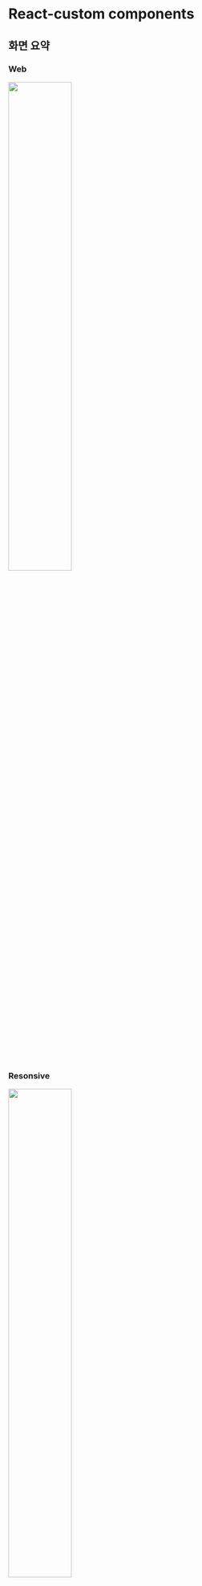 # React-custom components
## 화면 요약
### Web
<img src="https://user-images.githubusercontent.com/87353284/162345615-7bb0c511-cbbc-49ee-ab96-34c7ec6c0969.gif" width="50%"/>

### Resonsive
<img src="https://user-images.githubusercontent.com/87353284/162367564-4b511dcf-3d9e-4115-b80d-6b3696c074eb.gif" width="50%"/>

Mobile 버전에서 좌측 상단의 메뉴를 클릭하면 메뉴바가 활성화됩니다.

<img src="https://user-images.githubusercontent.com/87353284/162757077-c5cb585d-0c83-40c9-8f9e-bd164233e356.gif" width="30%"/>

메뉴바 기능을 구현하는 과정에서 리액트 컴포넌트 렌더링 에러 이슈가 있었습니다.
```
Cannot update a component (xxx) while rendering a different component (xxx)
```

리액트에서 다른 구성요소를 렌더링하는 동안 특정 구성 요소를 업데이트 할 수 없다는 의미의 에러입니다. 
전역저장소(Redux toolkit 사용)에 영향을 주는 2개의 컴포넌트와 useSelector로 전역저장소를 참조하는 1개의 컴포넌트에서
데이터의 흐름을 단방향으로 흐르게끔 코드를 구현하여 해결하였습니다.

[에러핸들링 깃허브 이슈 링크](https://github.com/holystorySeo/react-custom-component/issues/13)

[에러핸들링 블로그 링크[detail version]](https://jobcoding.tistory.com/230)

## 화면 설명
React.js를 활용하여 custom component를 구현하고 있습니다.  
기능 구현에 직접적인 영향을 주는 라이브러리는 사용하지 않고 있습니다.

[페이지 링크](https://react-custom-component.vercel.app/)

React-custom-components 목록
1. Toggle
2. Modal
3. Tab
4. Tag
5. AutoComplete
6. ClickToEdit
7. Carousel - index, slider
8. Infinite scroll (예정)
9. Loading (예정)


## 구현 방법
리액트의 Hook인 useState, useEffect, useRef를 활용하여  
입력값과 이벤트 핸들러에 따라 component 기능이 작동하도록 하였습니다.

### `Toggle`
#### 설명
useState를 사용하여 토글 버튼의 on/off 상태값을 체크합니다. 토글 버튼 제어를 위해서 toggleHandler라는 이벤트 핸들러를 사용하여 클릭할 때마다 상태값을 True/False로 체크했습니다. toggle 상태를 설명하는 description(toggle Switch on || toggle Switch off)은 조건부 연산자를 활용하여 구현하였습니다.

#### 기술 이슈
1.CSS: 토글 원이 이동을 하면서 배경색이 원의 중간까지만 채워지는 느낌의 효과   
<br>
[수정 전]: 한번에 배경색이 변합니다.

![Toggle 수정 전](https://user-images.githubusercontent.com/87353284/155888438-f5439d12-be82-4ca9-8b6f-54c47cedfb05.gif)  
<br>

[수정 후]: 토글 원의 이동과 함께 원의 중간까지만 배경색이 변합니다.

![Toggle 수정 후](https://user-images.githubusercontent.com/87353284/155888153-40f63f11-e920-45d8-959a-a366e4462960.gif)  

#### 해결 방법
background의 linear-gradient와 background-size 200%로 설정하여 해결하였습니다. linear-gradient(to left,  ${subColor} 50%, ${mainColor} 50%) right은 오른쪽에서 왼쪽으로 gradient 효과를 주는데 subColor 50%를 시작으로 mainColor 50%으로 색깔이 점차 변한다는 의미입니다. 그런데 이 설정의 상태에서 background-size를 200%(100%이 아님)으로 주면 mainColor 50%을 준게 결국에는 mainColr 100%와 동일한 효과를 주게 되는 것입니다.

토글 버튼을 누르면 background: linear-gradient(to right,  ${mainColor} 50%, ${subColor} 50%) left으로 바뀌는데 이건 왼쪽에서 오른쪽으로 mainColor에서 subColor로 바뀐다는 의미인데 처음과는 반대로 subColor 50%을 준게 background-size 200% 설정에 영향을 받아 subColor 100%와 동일하게 됩니다.

```js
>.toggle-container {
    background: linear-gradient(to left,  ${subColor} 50%, ${mainColor} 50%) right;
    background-size: 200%;
    transition: 1s;
    &.toggle--checked {
      background: linear-gradient(to right,  ${mainColor} 50%, ${subColor} 50%) left;
      background-size: 200%;
      transition: 1s;
    }
```

### `Modal`
#### 설명
Modal 컴포넌트는 useState를 사용하여 모달 창의 open/close 여부를 확인할 수 있도록 하였습니다.
모달창과 배경을 제어하기 위해 이벤트 핸들러 modalHanlder를 사용하였습니다.
모달 Background 컴포넌트는 modal이 열릴 때 뒤의 배경을 어둡게 만들어 줍니다.
github 이미지를 클릭하면 본인의 github로 이동합니다.

클릭하면 open Modal 버튼이 색상이 변하면서 활성화되는 것을 보실 수 있습니다.

<img src="https://user-images.githubusercontent.com/87353284/162758556-e5290ced-4e12-4ee4-b508-d0750a0698d7.gif" width="40%" />


#### 구현 화면
#### Web
<img src="https://user-images.githubusercontent.com/87353284/162754099-79c98597-81a5-4ca2-8220-157b5bb8aada.gif" width="40%" />

#### Mobile
<img src="https://user-images.githubusercontent.com/87353284/162754602-5fae4b4a-8f34-4ff8-bd7e-f57b56e23321.gif" width="20%"/>


### `Tab`
#### 설명
Tab 컴포넌트는 탭 메뉴 정보를 menuArr이라는 배열에 미리 담았고 특정 탭을 클릭할 때마다 index가 변경되는 상태값 체크를 위해 useState를 사용하였습니다. li 태그로 메뉴를 생성하고, 각 메뉴 탭을 클릭하였을 경우 뷰가 전환되도록 index 상태값을 변경시키주는 이벤트 핸들러 tabHanlder를 사용하였습니다. 조건부 연산자를 활용하여 클릭한 탭 메뉴만 변하도록 submenu-focused 클래스 변환을 구현하였습니다.

#### 추가 구현 기능
1. 문제의 정답을 확인할 수 있는 문제 풀이 기능을 추가하여서 모듈의 기능을 풍성하게 하였습니다.

#### Web
<img src="https://user-images.githubusercontent.com/87353284/162759586-7b4a1d62-4ed3-4a9d-9b70-270878b88816.gif" width="40%" />

#### Mobile
<img src="https://user-images.githubusercontent.com/87353284/162768247-14ca08e5-ef42-4c0b-9b55-225b21dc15e9.gif" width="20%" />

2. 이미지 스프라이트 기법을 적용하여 '코드 문제 이미지'를 UI에 표출 시켰습니다. background-image의 url 속성을 주고 각 문제마다 background-position과 background-size를 알맞게 설정하여 이미지 로딩 횟수를 줄였습니다.

```js
.contents0 {
    width: 130px;
    height: 100px;
    background-position: -30px -24px;
    background-image: url('2e850889ec97.jpeg');
    background-size: 500%;
  }

  .contents1 {
    width: 230px;
    height: 120px;
    background-position: -35px -195px;
    background-image: url('2e850889ec97.jpeg');
    background-size: 300%;
  }

  .contents2 {
    width: 130px;
    height: 120px;
    background-position: -700px -60px;
    background-image: url('2e850889ec97.jpeg');
    background-size: 340%;
  }
```

#### 기술 이슈
1. 보기를 선택한 상태에서 다른 보기를 선택하면 선택한 보기외에 나머지 보기를 선택하지 않은 상태로 변경하기
2. 이미 체크한 보기를 다시 선택하면 선택하지 않은 상태로 변경하기

   <img src="https://user-images.githubusercontent.com/87353284/162765878-78a0ae15-18a9-4399-a76e-e27d258bc681.gif" />

#### 해결 방법
document.querySelectorAll(`input[type=checkbox]`).forEach로 순회하여 el.checked = false로 할당하였습니다. checkedValue 상태변수에 현재 선택된 보기의 value값을 할당하고 클릭 이벤트 콜백함수로 전달된 인자의 value값과 checkedValue 값이 같으면 '이미 클릭된 요소를 다시 클릭한 것으로 확인'하여 checked 여부를 false로 변경하는 방식으로 해결하였습니다.

```js
    if (checkedValue === target.value) {
      // 이미 클릭된 요소를 다시 클릭하면 checked 여부 false로 변경
      target.checked = false;
      setCheckedValue('');
    } else {
      // 클릭되지 않은 요소를 클릭하면 그 요소를 제외한 나머지는 checked false로 변경
      document.querySelectorAll(`input[type=checkbox]`).forEach((el) => {
        el.checked = false;
      });
      target.checked = true;
      setCheckedValue(target.value);
    }
```

### `Tag`
#### 설명
Tag 컴포넌트는 tagData라는 배열 형태의 상태를 가집니다. inputValue 상태로 입력값을 체크하고 Enter를 누르면 addTagData 이벤트 핸들러가 작동하여 기존의 배열값에 추가가 되어서 랜더링 됩니다.
TagCloseIcon을 클릭하면 removeTagData 함수가 작동하여 배열에서 해당 index를 가진 태그가 삭제되게 됩니다. isBeenTag라는 상태로 tag 유무를 확인하여 '전체삭제' button의 활성화를 결정합니다.

#### 구현 화면
|Web|Mobile|
|:-:|:-:|
|<img src="https://user-images.githubusercontent.com/87353284/163113708-07752263-3bad-4a88-8b70-4bdb99eed86c.gif" width="80%" />|<img src="https://user-images.githubusercontent.com/87353284/163113969-d9c5198a-2adf-46bf-b2c5-dbf3a1b6b59c.gif" width="80%" />|

#### 기술 이슈
> 한 개의 Tag의 문자크기와 Tag의 갯수는 제한이 없기 때문에 Tag가 길어지거나 갯수가 많아지면 UI가 지저분해지는 문제가 있었고, 갯수가 많아지면 Tag input 창의 UI가 Resize가 되기도 하였습니다.

#### 해결 방법
> Tag가 담기는 영역의 max-height를 지정하고 Tag를 입력하는 input 태그 영역을 서로 분리하여 UI의 안정성을 확보하였습니다. 또한 Tag가 길어지거나 많아지는 것을 대비하여 Tag가 담기는 영역의 overflow: auto 속성으로 대응하였습니다.

<p align="center"><img src="https://user-images.githubusercontent.com/87353284/163125708-e8960ab0-3327-44a1-a55d-1deec97beb51.gif" width="35%" /></p>

### `AutoComplete`

AutoCmoplete 컴포넌트는 hasText 상태값으로 input 값의 유무를 확인합니다. matchedListsms 추천 항목을 dropDown 형식으로 보일 수 있도록 filter 역할을 합니다.

handleCloseDropDown 이벤트 핸들러는 AutoCompleteContainer 영역 밖을 클릭하면 input창이 초기화되는 역할을 합니다.

li 태그로 구현된 추천항목 목록에서 개별 목록을 선택하면 input 창의 값을 선택한 값으로 바꾸어 주는 selectList 함수도 있습니다. 

handleCloseDropDown 도 onClick함수이기 때문에 selectList 함수에는 부모 요소에 이벤트가 전달되는 이벤트 버블링 방지를 위해 stopPropagation 함수를 추가하였습니다.

### `ClickToEdit`

Myinput 컴포넌트는 isEditMode 여부를 체크하는 상태가 존재합니다. newValue 값은 isEditMode가 true일 때 작동을합니다. 조건부 렌더링을 이용하여 Edit가 가능할 때 inputEidt 컴포넌트를 불러옵니다.

onBlur 이벤트는 브라우저 창이 포커스를 잃었을 경우에 동작되며 커서가 input 태그를 떠나게 되면 EditMode가 false가 되며 input에 입력되어 있는 값이 아래의 텍스트 영역의 값으로 업데이트 됩니다.

## 어려웠던 점과 해결방법(에러 핸들링)

1. Tag : TagContainer 안에 input 태그와 Close 버튼이 함께 있는 상태에서 input태그에 커서를 놓았을 때 focus가 되는 부분을 없애고 TagContainer가 focust 처리되는 기능을 구현하려고 하였으나 잘되지 않았습니다. CSS 의사클래스(가상클래스) focus-within을 활용하여 문제를 해결하였습니다.
(추가로 볼만한 것들 - :focus, :focus-visible)

2. AutoComplete : 추천항목 리스트 드랍다운 CSS 구현이 어려웠습니다. input 태그를 감싸는 container의 border값을 top-left, top-right를 변화시켜 주어서 위에 있는 input태그와 아래로 펼쳐지는 드랍다운이 하나의 모양인것 처럼 구현해서 해결하였습니다.

3. ClickToEdit : 지금까지 custom 컴포넌트와 달리 2개의 return문을 가지고 있습니다. MyInput 컴포넌트와 ClickToEdit 컴포넌트 이렇게 2개입니다. 마치 컴포넌트 폴더와 page 폴더로 나누어진 것과 같습니다. MyInput 컴포넌트는 ClickToEdit의 자식 컴포넌트로 props를 전달받습니다. props 전달없이 단 한개의 컴포넌트 안에 모든 상태값을 넣었다면 다소 복잡해질 수 있는 코드 구조를 잘게 나누어서 구현했습니다.

## 실행 방법


